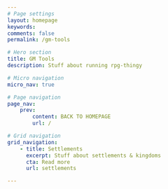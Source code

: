 ```yaml
---
# Page settings
layout: homepage
keywords:
comments: false
permalink: /gm-tools

# Hero section
title: GM Tools
description: Stuff about running rpg-thingy

# Micro navigation
micro_nav: true

# Page navigation
page_nav:
    prev:
        content: BACK TO HOMEPAGE
        url: /

# Grid navigation
grid_navigation:
    - title: Settlements
      excerpt: Stuff about settlements & kingdoms
      cta: Read more
      url: settlements

---
```



